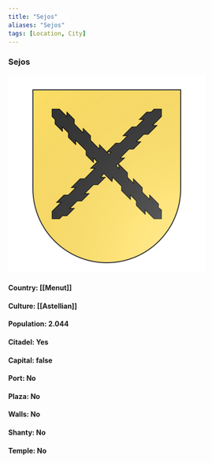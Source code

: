 ```yaml
---
title: "Sejos"
aliases: "Sejos"
tags: [Location, City]
---
```

### Sejos
![](attachment/62eba506f2253b8d20b57e24b0aa7c2a.svg)

#### Country: [[Menut]]

#### Culture: [[Astellian]]

#### Population: 2.044

#### Citadel: Yes

#### Capital: false

#### Port: No

#### Plaza: No

#### Walls: No

#### Shanty: No

#### Temple: No

